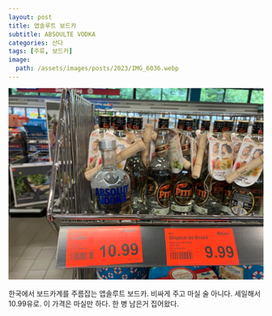 ```yaml
---
layout: post
title: 앱솔루트 보드카
subtitle: ABSOULTE VODKA
categories: 산다
tags: [주류, 보드카]
image:
  path: /assets/images/posts/2023/IMG_6036.webp
---
```


![](/assets/images/posts/2023/IMG_6036.webp)

한국에서 보드카계를 주름잡는 앱솔루트 보드카. 비싸게 주고 마실 술 아니다. 세일해서 10.99유로. 이 가격은 마실만 하다. 한 병 남은거 집어왔다.
